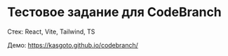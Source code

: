 # Тестовое задание для CodeBranch

Стек: React, Vite, Tailwind, TS

Демо: https://kasgoto.github.io/codebranch/
